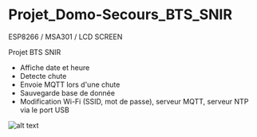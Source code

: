 # Projet_Domo-Secours_BTS_SNIR

ESP8266 / MSA301 / LCD SCREEN

Projet BTS SNIR

<ul>
<li>Affiche date et heure</li>
<li>Detecte chute</li>
<li>Envoie MQTT lors d'une chute</li>
<li>Sauvegarde base de donnée</li>
<li>Modification Wi-Fi (SSID, mot de passe), serveur MQTT, serveur NTP via le port USB</li>
</ul>

![alt text](http://daniel.monteiro1.free.fr/images/projetDS.jpg)
